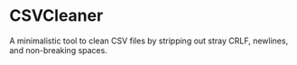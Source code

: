 # CSVCleaner
A minimalistic tool to clean CSV files by stripping out stray CRLF, newlines, and non-breaking spaces.
